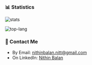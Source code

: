 <!--Links-->
[stats]: https://github-readme-stats.vercel.app/api?username=killerninjacat&hide=issues,stars&include_all_commits=true&count_private=true&show_icons=true&theme=radical
[top-lang]: https://github-readme-stats.vercel.app/api/top-langs?username=killerninjacat&layout=donut-vertical&langs_count=8&title_color=3498db&bg_color=ffffff00&text_color=718096

### :bar_chart: Statistics
![stats]

![top-lang]

### :email: Contact Me
* By Email: nithinbalan.nitt@gmail.com
* On LinkedIn: [Nithin Balan](https://www.linkedin.com/in/nithin-balan/)

